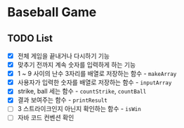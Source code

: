 # Baseball Game

## TODO List

- [x] 전체 게임을 끝내거나 다시하기 기능
- [x] 맞추기 전까지 계속 숫자를 입력하게 하는 기능
- [x] 1 ~ 9 사이의 난수 3자리를 배열로 저장하는 함수 - `makeArray`
- [x] 사용자가 입력한 숫자를 배열로 저장하는 함수 - `inputArray`
- [x] strike, ball 세는 함수 - `countStrike`, `countBall`
- [x] 결과 보여주는 함수 - `printResult`
- [ ] 3 스트라이크인지 아닌지 확인하는 함수 - `isWin`
- [ ] 자바 코드 컨벤션 확인